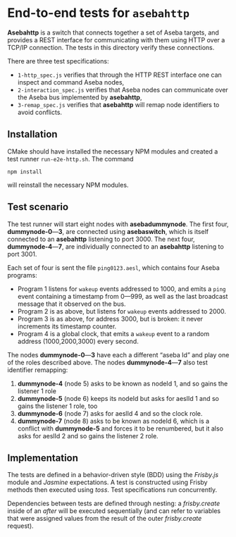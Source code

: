 # End-to-end tests for `asebahttp`

**Asebahttp** is a switch that connects together a set of Aseba
targets, and provides a REST interface for communicating with them
using HTTP over a TCP/IP connection. The tests in this directory
verify these connections.

There are three test specifications:
* `1-http_spec.js` verifies that through the HTTP REST interface one
can inspect and command Aseba nodes,
* `2-interaction_spec.js` verifies that Aseba nodes can communicate
over the Aseba bus implemented by **asebahttp**, 
* `3-remap_spec.js` verifies that **asebahttp** will remap node
identifiers to avoid conflicts. 

## Installation

CMake should have installed the necessary NPM modules and created a
test runner `run-e2e-http.sh`. The command

`npm install`

will reinstall the necessary NPM modules.

## Test scenario

The test runner will start eight nodes with **asebadummynode**. The
first four, **dummynode-0**—**3**, are connected using **asebaswitch**,
which is itself connected to an **asebahttp** listening to port 3000.
The next four, **dummynode-4**—**7**, are individually connected to
an **asebahttp** listening to port 3001.

Each set of four is sent the file `ping0123.aesl`, which contains four Aseba programs:
* Program 1 listens for `wakeup` events addressed to 1000, and emits a
`ping` event containing a timestamp from 0—999, as well as the last
broadcast message that it observed on the bus. 
* Program 2 is as above, but listens for `wakeup` events addressed to 2000.
* Program 3 is as above, for address 3000, but is broken: it never
increments its timestamp counter. 
* Program 4 is a global clock, that emits a `wakeup` event to a random
address (1000,2000,3000) every second. 

The nodes **dummynode-0**—**3** have each a different “aseba Id” and play
one of the roles described above. 
The nodes **dummynode-4**—**7** also test identifier remapping: 

1. **dummynode-4** (node 5) asks to be known as nodeId 1, and so gains
the listener 1 role 
1. **dummynode-5** (node 6) keeps its nodeId but asks for aeslId 1 and
so gains the listener 1 role, too 
1. **dummynode-6** (node 7) asks for aeslId 4 and so the clock role.
1. **dummynode-7** (node 8) asks to be known as nodeId 6, which is a
conflict with **dummynode-5** and forces it to be renumbered, but it
also asks for aeslId 2 and so gains the listener 2 role. 

## Implementation

The tests are defined in a behavior-driven style (BDD) using
the *Frisby.js* module and *Jasmine* expectations. A test is
constructed using Frisby methods then executed using *toss*. 
Test specifications run concurrently.

Dependencies between tests are defined through nesting:
a *frisby.create* inside of an *after* will be executed sequentially
(and can refer to variables that were assigned values from the result
of the outer *frisby.create* request). 
